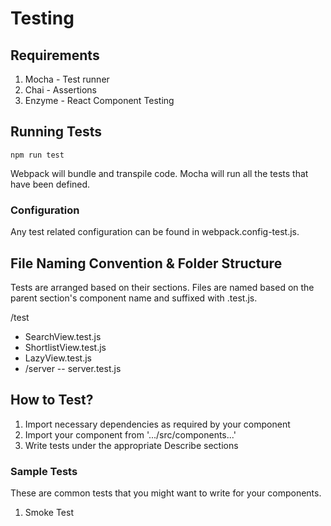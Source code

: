 # Testing

## Requirements

1. Mocha - Test runner
2. Chai - Assertions
3. Enzyme - React Component Testing

## Running Tests
`npm run test`

Webpack will bundle and transpile code. Mocha will run all the tests that have been defined.

### Configuration
Any test related configuration can be found in webpack.config-test.js.

## File Naming Convention & Folder Structure
Tests are arranged based on their sections. Files are named based on the parent section's component name and suffixed with .test.js.

/test
- SearchView.test.js
- ShortlistView.test.js
- LazyView.test.js
- /server
-- server.test.js

## How to Test?
1. Import necessary dependencies as required by your component
2. Import your component from '.../src/components...'
3. Write tests under the appropriate Describe sections

### Sample Tests
These are common tests that you might want to write for your components.

1. Smoke Test
